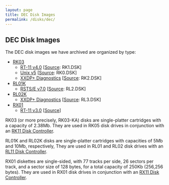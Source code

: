 ```yaml
---
layout: page
title: DEC Disk Images
permalink: /disks/dec/
---
```


DEC Disk Images
---------------

The DEC disk images we have archived are organized by type: 

* [RK03](rk03/)
	* [RT-11 v4.0](rt11v4/) [[Source](http://skn.noip.me/pdp11/): RK1.DSK]
	* [Unix v5](unixv5/) [[Source](http://skn.noip.me/pdp11/): RK0.DSK]
	* [XXDP+ Diagnostics](xxdp/) [[Source](http://skn.noip.me/pdp11/): RK2.DSK]
* [RL01K](rl01k/)
	* [RSTS/E v7.0](rstsv70/) [[Source](http://skn.noip.me/pdp11/): RL2.DSK]
* [RL02K](rl02k/)
	* [XXDP+ Diagnostics](xxdp/) [[Source](http://skn.noip.me/pdp11/): RL3.DSK]
* [RX01](rx01/)
	* [RT-11 v3.0](/disks/dec/rx01/rt11v3/) [[Source](http://www.headcrashers.org/comp/rx01/)]

RK03 (or more precisely, RK03-KA) disks are single-platter cartridges with a capacity of 2.38Mb.
They are used in RK05 disk drives in conjunction with an [RK11 Disk Controller](/devices/pdp11/rk11/).

RL01K and RL02K disks are single-platter cartridges with capacities of 5Mb and 10Mb, respectively,
They are used in RL01 and RL02 disk drives with an [RL11 Disk Controller](/devices/pdp11/rl11/).

RX01 diskettes are single-sided, with 77 tracks per side, 26 sectors per track, and a sector size of 128 bytes,
for a total capacity of 250Kb (256,256 bytes).  They are used in RX01 disk drives in conjunction with an
[RX11 Disk Controller](/devices/pdp11/rx11/).
